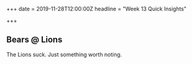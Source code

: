 +++
date = 2019-11-28T12:00:00Z
headline = "Week 13 Quick Insights"

+++
## Bears @ Lions

The Lions suck. Just something worth noting.